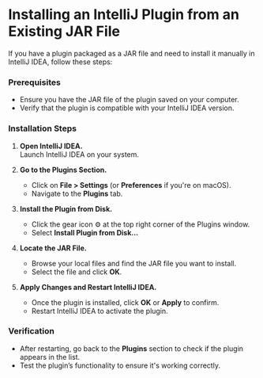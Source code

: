 # Installing an IntelliJ Plugin from an Existing JAR File

If you have a plugin packaged as a JAR file and need to install it manually in IntelliJ IDEA, follow these steps:

### **Prerequisites**
- Ensure you have the JAR file of the plugin saved on your computer.
- Verify that the plugin is compatible with your IntelliJ IDEA version.

### **Installation Steps**
1. **Open IntelliJ IDEA.**  
   Launch IntelliJ IDEA on your system.

2. **Go to the Plugins Section.**  
   - Click on **File > Settings** (or **Preferences** if you're on macOS).  
   - Navigate to the **Plugins** tab.

3. **Install the Plugin from Disk.**  
   - Click the gear icon ⚙️ at the top right corner of the Plugins window.  
   - Select **Install Plugin from Disk...**  

4. **Locate the JAR File.**  
   - Browse your local files and find the JAR file you want to install.  
   - Select the file and click **OK**.

5. **Apply Changes and Restart IntelliJ IDEA.**  
   - Once the plugin is installed, click **OK** or **Apply** to confirm.  
   - Restart IntelliJ IDEA to activate the plugin.

### **Verification**
- After restarting, go back to the **Plugins** section to check if the plugin appears in the list.  
- Test the plugin’s functionality to ensure it's working correctly.
